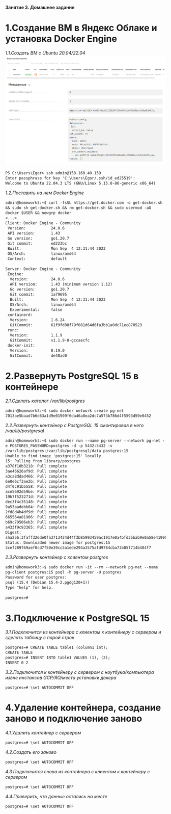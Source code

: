 **Занятие 3. Домашнее задание**
# 1.Создание ВМ в Яндекс Облаке и установка Docker Engine
*1.1.Создать ВМ с Ubuntu 20.04/22.04*
![Иллюстрация к проекту](https://github.com/sadbytrue/egor_sizov_pg_advanced/blob/main/Screenshot_7.png)
![Иллюстрация к проекту](https://github.com/sadbytrue/egor_sizov_pg_advanced/blob/main/Screenshot_8.png)
```
PS C:\Users\Egor> ssh admin@158.160.40.159
Enter passphrase for key 'C:\Users\Egor/.ssh/id_ed25519':
Welcome to Ubuntu 22.04.3 LTS (GNU/Linux 5.15.0-86-generic x86_64)
```
*1.2.Поставить на нем Docker Engine*
```
admin@homework3:~$ curl -fsSL https://get.docker.com -o get-docker.sh && sudo sh get-docker.sh && rm get-docker.sh && sudo usermod -aG docker $USER && newgrp docker
<...>
Client: Docker Engine - Community
 Version:           24.0.6
 API version:       1.43
 Go version:        go1.20.7
 Git commit:        ed223bc
 Built:             Mon Sep  4 12:31:44 2023
 OS/Arch:           linux/amd64
 Context:           default

Server: Docker Engine - Community
 Engine:
  Version:          24.0.6
  API version:      1.43 (minimum version 1.12)
  Go version:       go1.20.7
  Git commit:       1a79695
  Built:            Mon Sep  4 12:31:44 2023
  OS/Arch:          linux/amd64
  Experimental:     false
 containerd:
  Version:          1.6.24
  GitCommit:        61f9fd88f79f081d64d6fa3bb1a0dc71ec870523
 runc:
  Version:          1.1.9
  GitCommit:        v1.1.9-0-gccaecfc
 docker-init:
  Version:          0.19.0
  GitCommit:        de40ad0
```
# 2.Развернуть PostgreSQL 15 в контейнере
*2.1.Сделать каталог /var/lib/postgres*
```
admin@homework3:~$ sudo docker network create pg-net
7013ae5baad7b6d63a1d9e01909f6da46a8ea2dc7a573b786d4f5593d59e0452
```
*2.2.Развернуть контейнер с PostgreSQL 15 смонтировав в него /var/lib/postgresql*
```
admin@homework3:~$ sudo docker run --name pg-server --network pg-net -e POSTGRES_PASSWORD=postgres -d -p 5432:5432 -v /var/lib/postgres:/var/lib/postgresql/data postgres:15
Unable to find image 'postgres:15' locally
15: Pulling from library/postgres
a378f10b3218: Pull complete
3ae46626af9d: Pull complete
a3ca8ddad466: Pull complete
6e0e6cf3ae2b: Pull complete
d4f0c91b5558: Pull complete
ace5692d59be: Pull complete
19b7f523271d: Pull complete
dec3f4c35148: Pull complete
9a53aadebb04: Pull complete
2fd8d4b4df9d: Pull complete
665564a81906: Pull complete
b69c79506eb3: Pull complete
a433f9c93365: Pull complete
Digest: sha256:3faff326de0fa3713424d44f3b85993459ac1917e0a4bfd35bab9e0a58e41900
Status: Downloaded newer image for postgres:15
3cef289f69aef0cd7f50e39cc5a1ede294a3575afd9784cba73b85f714b484f7
```
*2.3.Развернуть контейнер с клиентом postgres*
```
admin@homework3:~$ sudo docker run -it --rm --network pg-net --name pg-client postgres:15 psql -h pg-server -U postgres
Password for user postgres:
psql (15.4 (Debian 15.4-2.pgdg120+1))
Type "help" for help.

postgres=#
```
# 3.Подключение к PostgreSQL 15
*3.1.Подключится из контейнера с клиентом к контейнеру с сервером и сделать таблицу с парой строк*
```
postgres=# CREATE TABLE table1 (column1 int);
CREATE TABLE
postgres=# INSERT INTO table1 VALUES (1), (2);
INSERT 0 2
```
*3.2.Подключится к контейнеру с сервером с ноутбука/компьютера извне инстансов GCP/ЯО/места установки докера*
```
postgres=# \set AUTOCOMMIT OFF
```
# 4.Удаление контейнера, создание заново и подключение заново
*4.1.Удалить контейнер с сервером*
```
postgres=# \set AUTOCOMMIT OFF
```
*4.2.Создать его заново*
```
postgres=# \set AUTOCOMMIT OFF
```
*4.3.Подключится снова из контейнера с клиентом к контейнеру с сервером*
```
postgres=# \set AUTOCOMMIT OFF
```
*4.4.Проверить, что данные остались на месте*
```
postgres=# \set AUTOCOMMIT OFF
```
